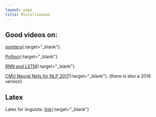 ```yaml
---
layout: page
title: Miscellaneous
---
```


## Good videos on:

[pointers](https://www.youtube.com/watch?v=h-HBipu_1P0&list=PL65_LCilri3qN5JFG-MH3yYo6tZKhherP&index=8){:target="_blank"}. 

[Python](https://www.youtube.com/playlist?list=PL-osiE80TeTt2d9bfVyTiXJA-UTHn6WwU){:target="_blank"}.

[RNN and LSTM](https://www.youtube.com/watch?v=WCUNPb-5EYI){:target="_blank"}.

[CMU Neural Nets for NLP 2017](https://www.youtube.com/watch?v=Sss2EA4hhBQ&list=PL8PYTP1V4I8ABXzdqtOpB_eqBlVAz_xPT&index=1){:target="_blank"}. (there is also a 2018 version)

## Latex 

Latex for linguists: [link](https://home.uni-leipzig.de/assmann/teaching/SS18/skript_latex.pdf){:target="_blank"}

